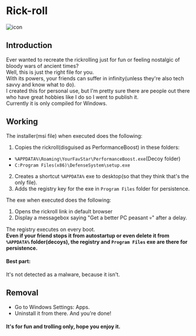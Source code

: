 # Rick-roll

![icon](https://github.com/404errorg6/Rick-roll/blob/main/pb.ico)
## Introduction 
Ever wanted to recreate the rickrolling just for fun or feeling nostalgic of bloody wars of ancient times?  
Well, this is just the right file for you.  
With its powers, your friends can suffer in infinity(unless they're also tech savvy and know what to do).  
I created this for personal use, but I'm pretty sure there are people out there who have great hobbies like I do so I went to publish it.  
Currently it is only compiled for Windows.  
## Working
The installer(msi file) when executed does the following:
1. Copies the rickroll(disguised as PerformanceBoost) in these folders:
- `%APPDATA%\Roaming\YourFavStar\PerformanceBoost.exe`(Decoy folder)
-   `C:Program Files(x86)\DefenseSystem\setup.exe`
2. Creates a shortcut `%APPDATA%` exe to desktop(so that they think that's the only file).
3. Adds the registry key for the exe in `Program Files` folder for persistence.

The exe when executed does the following:
1. Opens the rickroll link in default browser
2. Display a messagebox saying "Get a better PC peasant 💀" after a delay.

The registry executes on every boot.  
**Even if your friend stops it from autostartup or even delete it from `%APPDATA%` folder(decoys), the registry and `Program Files` exe are there for persistence.**
#### Best part: 
It's not detected as a malware, because it isn't.
## Removal
- Go to Windows Settings: Apps.
- Uninstall it from there. 
And you're done!
#### It's for fun and trolling only, hope you enjoy it. 
